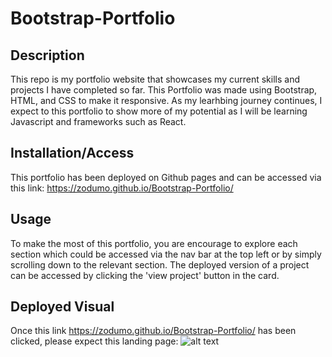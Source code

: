 # Bootstrap-Portfolio
## Description
This repo is my portfolio website that showcases my current skills and projects I have completed so far. This Portfolio was made using Bootstrap, HTML, and CSS to make it responsive. As my learhbing journey continues, I expect to this portfolio to show more of my potential as I will be learning Javascript and frameworks such as React.

## Installation/Access
This portfolio has been deployed on Github pages and can be accessed via this link: 
https://zodumo.github.io/Bootstrap-Portfolio/ 
## Usage
To make the most of this portfolio, you are encourage to explore each section which could be accessed via the nav bar at the top left or by simply scrolling down to the relevant section. The deployed version of a project can be accessed by clicking the 'view project' button in the card.

## Deployed Visual

Once this link https://zodumo.github.io/Bootstrap-Portfolio/ has been clicked, please expect this landing page: 
![alt text](../Bootstrap-Portfolio/images/full%20screenshot%20of%20portfolio.png)
